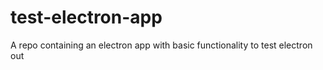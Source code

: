 # test-electron-app
A repo containing an electron app with basic functionality to test electron out
